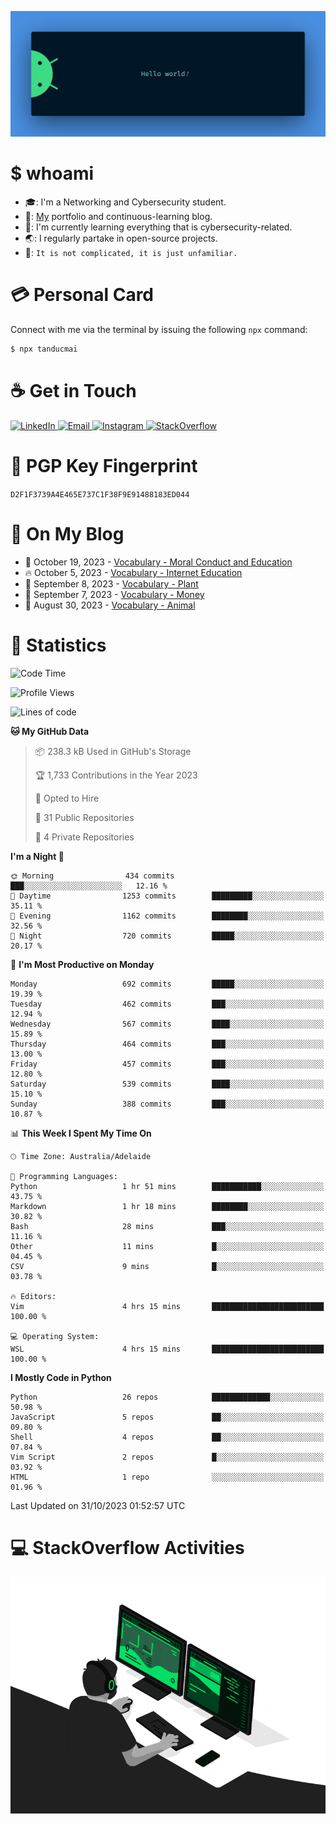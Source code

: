 <p align="center"><img src="assets/banner.png" /></p>

[//]: ![](https://github.com/tanducmai/tanducmai/actions/workflows/waka-stats.yml/badge.svg)
[//]: ![](https://github.com/tanducmai/tanducmai/actions/workflows/latest-blogs.yml/badge.svg)
[//]: ![](https://github.com/tanducmai/tanducmai/actions/workflows/stackoverflow-activities.yml/badge.svg)

# $ whoami

- :mortar_board:: I'm a Networking and Cybersecurity student.
- :telescope:: [My](https://tanducmai.com/) portfolio and continuous-learning blog.
- :seedling:: I'm currently learning everything that is cybersecurity-related.
- :earth_asia:: I regularly partake in open-source projects.
- :speech_balloon:: `It is not complicated, it is just unfamiliar.`

# :credit_card: Personal Card

Connect with me via the terminal by issuing the following `npx` command:

```bash
$ npx tanducmai
```

# :coffee: Get in Touch

<a target="_blank" href="https://www.linkedin.com/in/tanducmai/">
  <img alt="LinkedIn" src="https://img.shields.io/badge/LinkedIn-0077B5?style=for-the-badge&logo=linkedin&logoColor=white" />
</a>
<a target="_blank" href="mailto:henryfromvietnam@gmail.com">
  <img alt="Email" src="https://img.shields.io/badge/Gmail-D14836?style=for-the-badge&logo=gmail&logoColor=white" />
</a>
<a target="_blank" href="https://www.instagram.com/henry.maii/">
  <img alt="Instagram" src="https://img.shields.io/badge/Instagram-E4405F?style=for-the-badge&logo=instagram&logoColor=white" />
</a>
<a target="_blank" href="https://stackoverflow.com/users/16999206/tanducmai">
  <img alt="StackOverflow" src="https://img.shields.io/static/v1?message=Stackoverflow&logo=stackoverflow&label=&color=FE7A16&logoColor=white&labelColor=&style=for-the-badge" />
</a>

# :closed_lock_with_key: PGP Key Fingerprint

`D2F1F3739A4E465E737C1F38F9E91488183ED044`

# :scroll: On My Blog

<!-- BLOG-POST-LIST:START -->
 - 💯 October 19, 2023 - [Vocabulary - Moral Conduct and Education](https://tanducmai.com/posts/glossaries/vocabulary/moral-conduct-education/)
 - 🔥 October 5, 2023 - [Vocabulary - Internet Education](https://tanducmai.com/posts/glossaries/vocabulary/internet-education/)
 - 💫 September 8, 2023 - [Vocabulary - Plant](https://tanducmai.com/posts/glossaries/vocabulary/plant/)
 - 🚀 September 7, 2023 - [Vocabulary - Money](https://tanducmai.com/posts/glossaries/vocabulary/money/)
 - 🌮 August 30, 2023 - [Vocabulary - Animal](https://tanducmai.com/posts/glossaries/vocabulary/animal/)<!-- BLOG-POST-LIST:END -->

# :1234: Statistics

<!--START_SECTION:waka-->
![Code Time](http://img.shields.io/badge/Code%20Time-144%20hrs%2028%20mins-blue)

![Profile Views](http://img.shields.io/badge/Profile%20Views-1-blue)

![Lines of code](https://img.shields.io/badge/From%20Hello%20World%20I%27ve%20Written-9.1%20million%20lines%20of%20code-blue)

**🐱 My GitHub Data** 

> 📦 238.3 kB Used in GitHub's Storage 
 > 
> 🏆 1,733 Contributions in the Year 2023
 > 
> 💼 Opted to Hire
 > 
> 📜 31 Public Repositories 
 > 
> 🔑 4 Private Repositories 
 > 
**I'm a Night 🦉** 

```text
🌞 Morning                434 commits         ███░░░░░░░░░░░░░░░░░░░░░░   12.16 % 
🌆 Daytime                1253 commits        █████████░░░░░░░░░░░░░░░░   35.11 % 
🌃 Evening                1162 commits        ████████░░░░░░░░░░░░░░░░░   32.56 % 
🌙 Night                  720 commits         █████░░░░░░░░░░░░░░░░░░░░   20.17 % 
```
📅 **I'm Most Productive on Monday** 

```text
Monday                   692 commits         █████░░░░░░░░░░░░░░░░░░░░   19.39 % 
Tuesday                  462 commits         ███░░░░░░░░░░░░░░░░░░░░░░   12.94 % 
Wednesday                567 commits         ████░░░░░░░░░░░░░░░░░░░░░   15.89 % 
Thursday                 464 commits         ███░░░░░░░░░░░░░░░░░░░░░░   13.00 % 
Friday                   457 commits         ███░░░░░░░░░░░░░░░░░░░░░░   12.80 % 
Saturday                 539 commits         ████░░░░░░░░░░░░░░░░░░░░░   15.10 % 
Sunday                   388 commits         ███░░░░░░░░░░░░░░░░░░░░░░   10.87 % 
```


📊 **This Week I Spent My Time On** 

```text
🕑︎ Time Zone: Australia/Adelaide

💬 Programming Languages: 
Python                   1 hr 51 mins        ███████████░░░░░░░░░░░░░░   43.75 % 
Markdown                 1 hr 18 mins        ████████░░░░░░░░░░░░░░░░░   30.82 % 
Bash                     28 mins             ███░░░░░░░░░░░░░░░░░░░░░░   11.16 % 
Other                    11 mins             █░░░░░░░░░░░░░░░░░░░░░░░░   04.45 % 
CSV                      9 mins              █░░░░░░░░░░░░░░░░░░░░░░░░   03.78 % 

🔥 Editors: 
Vim                      4 hrs 15 mins       █████████████████████████   100.00 % 

💻 Operating System: 
WSL                      4 hrs 15 mins       █████████████████████████   100.00 % 
```

**I Mostly Code in Python** 

```text
Python                   26 repos            █████████████░░░░░░░░░░░░   50.98 % 
JavaScript               5 repos             ██░░░░░░░░░░░░░░░░░░░░░░░   09.80 % 
Shell                    4 repos             ██░░░░░░░░░░░░░░░░░░░░░░░   07.84 % 
Vim Script               2 repos             █░░░░░░░░░░░░░░░░░░░░░░░░   03.92 % 
HTML                     1 repo              ░░░░░░░░░░░░░░░░░░░░░░░░░   01.96 % 
```




 Last Updated on 31/10/2023 01:52:57 UTC
<!--END_SECTION:waka-->

# :computer: StackOverflow Activities

<!-- STACKOVERFLOW:START -->
<!-- STACKOVERFLOW:END -->

<p align="center"><img src="assets/developer.gif" /></p>

